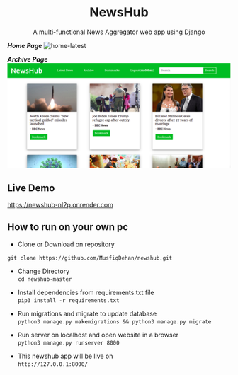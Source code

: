 <h1 align="center"> NewsHub</h1>
  <p align="center"> A multi-functional News Aggregator web app using Django</p>
  
***Home Page***
![home-latest](https://user-images.githubusercontent.com/47440165/120078143-d341cc00-c0cf-11eb-8af6-81507ac5d15c.png)

**_Archive Page_**
![archive](https://github.com/MusfiqDehan/newshub/blob/master/static/Screenshots/archive.png)

## Live Demo

https://newshub-nl2p.onrender.com

## How to run on your own pc

-   Clone or Download on repository

```
git clone https://github.com/MusfiqDehan/newshub.git
```

-   Change Directory <br>
    `cd newshub-master`

-   Install dependencies from requirements.txt file <br>
    `pip3 install -r requirements.txt`

-   Run migrations and migrate to update database <br>
    `python3 manage.py makemigrations && python3 manage.py migrate`

-   Run server on localhost and open website in a browser <br>
    `python3 manage.py runserver 8000`

-   This newshub app will be live on <br>
    `http://127.0.0.1:8000/`
